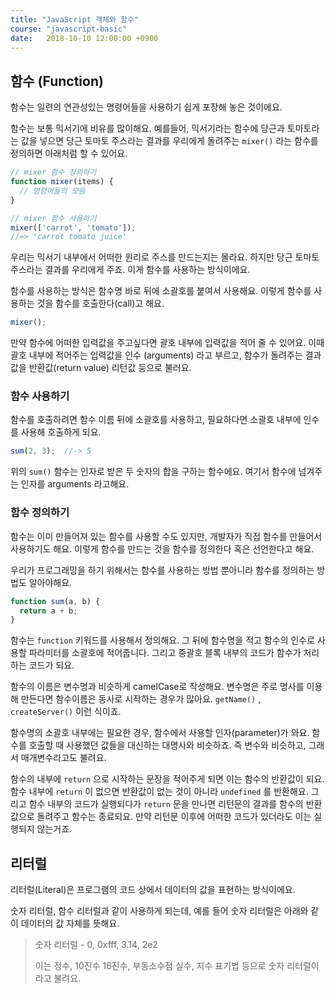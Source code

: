 ```yaml
---
title: "JavaScript 객체와 함수"
course: "javascript-basic"
date:   2018-10-10 12:00:00 +0900
---
```






## 함수 (Function)

함수는 일련의 연관성있는 명령어들을 사용하기 쉽게 포장해 놓은 것이에요. 

함수는 보통 믹서기에 비유를 많이해요. 예를들어, 믹서기라는 함수에 당근과 토마토라는 값을 넣으면 당근 토마토 주스라는 결과를 우리에게 돌려주는 `mixer()` 라는 함수를 정의하면 아래처럼 할 수 있어요.

```js
// mixer 함수 정의하기
function mixer(items) {
  // 명령어들의 모음
}

// mixer 함수 사용하기
mixer(['carrot', 'tomato']);
//=> 'carrot tomato juice'
```

우리는 믹서기 내부에서 어떠한 원리로 주스를 만드는지는 몰라요. 하지만 당근 토마토 주스라는 결과를 우리에게 주죠. 이게 함수를 사용하는 방식이에요.

함수를 사용하는 방식은 함수명 바로 뒤에 소괄호를 붙여서 사용해요. 이렇게 함수를 사용하는 것을 함수를 호출한다(call)고 해요.

```js
mixer();
```

만약 함수에 어떠한 입력값을 주고싶다면 괄호 내부에 입력값을 적어 줄 수 있어요. 이때 괄호 내부에 적어주는 입력값을 인수 (arguments) 라고 부르고, 함수가 돌려주는 결과값을 반환값(return value) 리턴값 등으로 불러요.



### 함수 사용하기

함수를 호출하려면 함수 이름 뒤에 소괄호를 사용하고, 필요하다면 소괄호 내부에 인수를 사용해 호출하게 되요.

```js
sum(2, 3);  //-> 5
```

위의 `sum()` 함수는 인자로 받은 두 숫자의 합을 구하는 함수에요. 여기서 함수에 넘겨주는 인자를 arguments 라고해요.



### 함수 정의하기

함수는 이미 만들어져 있는 함수를 사용할 수도 있지만, 개발자가 직접 함수를 만들어서 사용하기도 해요. 이렇게 함수를 만드는 것을 함수를 정의한다 혹은 선언한다고 해요.

우리가 프로그래밍을 하기 위해서는 함수를 사용하는 방법 뿐아니라 함수를 정의하는 방법도 알아야해요.

```js
function sum(a, b) {
  return a + b;
}
```

함수는 `function` 키워드를 사용해서 정의해요. 그 뒤에 함수명을 적고 함수의 인수로 사용할 파라미터를 소괄호에 적어줍니다. 그리고 중괄호 블록 내부의 코드가 함수가 처리하는 코드가 되요.

함수의 이름은 변수명과 비슷하게 camelCase로 작성해요. 변수명은 주로 명사를 이용해 만든다면 함수이름은 동사로 시작하는 경우가 많아요. `getName()` , `createServer()` 이런 식이죠.

함수명의 소괄호 내부에는 필요한 경우, 함수에서 사용할 인자(parameter)가 와요. 함수를 호출할 때 사용했던 값들을 대신하는 대명사와 비슷하죠. 즉 변수와 비슷하고, 그래서 매개변수라고도 불려요.

함수의 내부에 `return` 으로 시작하는 문장을 적어주게 되면 이는 함수의 반환값이 되요. 함수 내부에 `return` 이 없으면 반환값이 없는 것이 아니라 `undefined` 를 반환해요. 그리고 함수 내부의 코드가 실행되다가 `return` 문을 만나면 리턴문의 결과를 함수의 반환값으로 돌려주고 함수는 종료되요. 만약 리턴문 이후에 어떠한 코드가 있더라도 이는 실행되지 않는거죠.





## 리터럴

리터럴(Literal)은 프로그램의 코드 상에서 데이터의 값을 표현하는 방식이에요.

숫자 리터럴, 함수 리터럴과 같이 사용하게 되는데, 예를 들어 숫자 리터럴은 아래와 같이 데이터의 값 자체를 뜻해요.

> 숫자 리터럴 - 0, 0xfff, 3.14, 2e2
>
> 이는 정수, 10진수 16진수, 부동소수점  실수, 지수 표기법 등으로 숫자 리터럴이라고 불려요.



